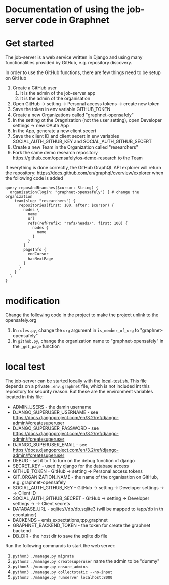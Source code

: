 # Documentation of using the job-server code in Graphnet

# Get started

The job-server is a web service written in Django and using many functionalities provided by GitHub, e.g. repository discovery.

In order to use the GitHub functions, there are few things need to be setup on GitHub

1. Create a GitHub user 
    1. It is the admin of the job-server app
    2. It is the admin of the organisation
2. Open GitHub -> setting -> Personal access tokens -> create new token
3. Save the token in env variable GITHUB_TOKEN
4. Create a new Organizations called "graphnet-opensafely"
5. In the setting ot the Oragnization (not the user setting), open Developer settings -> new OAuth App
6. In the App, generate a new client secert
7. Save the client ID and client secert in env variables SOCIAL_AUTH_GITHUB_KEY and SOCIAL_AUTH_GITHUB_SECERT
5. Create a new Team in the Organization called "researchers"
6. Fork the same demo research repository https://github.com/opensafely/os-demo-research to the Team

If everything is done correctly, the GitHub GraphQL API explorer will return the repository:
https://docs.github.com/en/graphql/overview/explorer
when the following code is added

```
query reposAndBranches($cursor: String) {
  organization(login: "graphnet-opensafely") { # change the organization
    team(slug: "researchers") {
      repositories(first: 100, after: $cursor) {
        nodes {
          name
          url
          refs(refPrefix: "refs/heads/", first: 100) {
            nodes {
              name
            }
          }
        }
        pageInfo {
          endCursor
          hasNextPage
        }
      }
    }
  }
}
```

# modification

Change the following code in the project to make the project unlink to the opensafely.org

1. In `roles.py`, change the `org` argument in `is_member_of_org` to "graphnet-opensafely"
2. In `github.py`, change the organization name to "graphnet-opensafely" in the `_get_page` function

# local test

The job-server can be started locally with the [local-test.sh](./local-test.sh). This file depends on a private `.env.graphnet` file, which is not included int this repository for security reason. But these are the environment variables located in this file:

- ADMIN_USERS - the damin username
- DJANGO_SUPERUSER_USERNAME - see https://docs.djangoproject.com/en/3.2/ref/django-admin/#createsuperuser
- DJANGO_SUPERUSER_PASSWORD - see https://docs.djangoproject.com/en/3.2/ref/django-admin/#createsuperuser
- DJANGO_SUPERUSER_EMAIL - see https://docs.djangoproject.com/en/3.2/ref/django-admin/#createsuperuser
- DEBUG - set it to 1 to turn on the debug function of django
- SECRET_KEY - used by django for the database access
- GITHUB_TOKEN - GitHub -> setting -> Personal access tokens
- GIT_ORGANIZATION_NAME - the name of the organisation on GitHub, e.g. graphnet-opensafely
- SOCIAL_AUTH_GITHUB_KEY - GitHub -> setting -> Developer settings -> <the App> -> Client ID
- SOCIAL_AUTH_GITHUB_SECRET - GitHub -> setting -> Developer settings -> <the App> -> Client secrets
- DATABASE_URL - sqlite:///db/db.sqlite3 (will be mapped to /app/db in th econtainer)
- BACKENDS - emis,expectations,tpp,graphnet
- GRAPHNET_BACKEND_TOKEN - the token for create the graphnet backend 
- DB_DIR - the host dir to save the sqlite db file


Run the following commands to start the web server:

1. `python3 ./manage.py migrate`
2. `python3 ./manage.py createsuperuser` name the admin to be "dummy"
3. `python3 ./manage.py ensure_admins`
4. `python3 ./manage.py collectstatic --no-input`
5. `python3 ./manage.py runserver localhost:8000`
